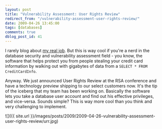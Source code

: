 ```yaml
---
layout: post
title: "Vulnerability Assessment: User Rights Review"
redirect_from: "/vulnerability-assessment-user-rights-review/"
date: 2009-04-26 13:45:00
tags: [databases]
comments: true
dblog_post_id: 41
---
```

I rarely blog about [my real job](http://www.appsecinc.com). But this is way cool if you're a nerd in the database security and vulnerability assessment field - you know, the software that helps protect you from people stealing your credit card information by walking out with gigabytes of data from a `SELECT * FROM CreditCardInfo`.

Anyway. We just announced User Rights Review at the RSA conference and have a technology preview shipping to our select customers now. It's the tip of the iceberg that my team has been working on. Basically the software lets you take a database user account and find out his effective privileges, and vice-versa. Sounds simple? This is way more cool than you think and very challenging to implement.

![]({{ site.url }}/images/posts/2009/2009-04-26-vulnerability-assessment-user-rights-review/urr.jpg)
